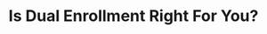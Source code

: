 ---
layout: page
title: Is Dual Enrollment Right For You?
description: A essay about dual enrollment.
img: assets/img/12.jpg
importance: 1
category: Writing
---